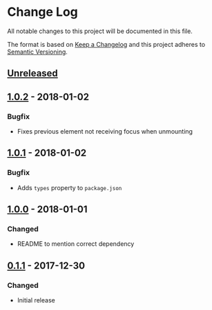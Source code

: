 # Change Log

All notable changes to this project will be documented in this file.

The format is based on [Keep a Changelog](http://keepachangelog.com/)
and this project adheres to [Semantic Versioning](http://semver.org/).

## [Unreleased][]

## [1.0.2][] - 2018-01-02

### Bugfix

* Fixes previous element not receiving focus when unmounting

## [1.0.1][] - 2018-01-02

### Bugfix

* Adds `types` property to `package.json`

## [1.0.0][] - 2018-01-01

### Changed

* README to mention correct dependency

## [0.1.1][] - 2017-12-30

### Changed

* Initial release

[unreleased]: https://github.com/madou/react-simple-modal/compare/v1.0.2...HEAD
[1.0.2]: https://github.com/madou/react-simple-modal/compare/v1.0.1...v1.0.2
[1.0.1]: https://github.com/madou/react-simple-modal/compare/v1.0.0...v1.0.1
[1.0.0]: https://github.com/madou/react-simple-modal/compare/v0.1.1...v1.0.0
[0.1.1]: https://github.com/madou/react-simple-modal/tree/v0.1.1
